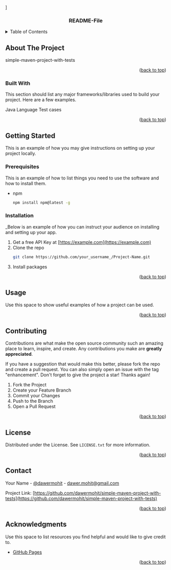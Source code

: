 <a name="readme-top"></a>]
<div align="center">

  <h3 align="center">README-File</h3>

</div>



<!-- TABLE OF CONTENTS -->
<details>
  <summary>Table of Contents</summary>
  <ol>
    <li>
      <a href="#about-the-project">About The Project</a>
      <ul>
        <li><a href="#built-with">Built With</a></li>
      </ul>
    </li>
    <li>
      <a href="#getting-started">Getting Started</a>
      <ul>
        <li><a href="#prerequisites">Prerequisites</a></li>
        <li><a href="#installation">Installation</a></li>
      </ul>
    </li>
    <li><a href="#usage">Usage</a></li>
    <li><a href="#contributing">Contributing</a></li>
    <li><a href="#license">License</a></li>
    <li><a href="#contact">Contact</a></li>
    <li><a href="#acknowledgments">Acknowledgments</a></li>
  </ol>
</details>



<!-- ABOUT THE PROJECT -->
## About The Project

simple-maven-project-with-tests

<p align="right">(<a href="#readme-top">back to top</a>)</p>



### Built With

This section should list any major frameworks/libraries used to build your project. Here are a few examples.

Java Language
Test cases

<p align="right">(<a href="#readme-top">back to top</a>)</p>



<!-- GETTING STARTED -->
## Getting Started

This is an example of how you may give instructions on setting up your project locally.

### Prerequisites

This is an example of how to list things you need to use the software and how to install them.
* npm
  ```sh
  npm install npm@latest -g
  ```

### Installation

_Below is an example of how you can instruct your audience on installing and setting up your app. 

1. Get a free API Key at [https://example.com](https://example.com)
2. Clone the repo
   ```sh
   git clone https://github.com/your_username_/Project-Name.git
   ```
3. Install packages

<p align="right">(<a href="#readme-top">back to top</a>)</p>



<!-- USAGE EXAMPLES -->
## Usage

Use this space to show useful examples of how a project can be used.
<p align="right">(<a href="#readme-top">back to top</a>)</p>



<!-- CONTRIBUTING -->
## Contributing

Contributions are what make the open source community such an amazing place to learn, inspire, and create. Any contributions you make are **greatly appreciated**.

If you have a suggestion that would make this better, please fork the repo and create a pull request. You can also simply open an issue with the tag "enhancement".
Don't forget to give the project a star! Thanks again!

1. Fork the Project
2. Create your Feature Branch
3. Commit your Changes 
4. Push to the Branch 
5. Open a Pull Request

<p align="right">(<a href="#readme-top">back to top</a>)</p>



<!-- LICENSE -->
## License

Distributed under the License. See `LICENSE.txt` for more information.

<p align="right">(<a href="#readme-top">back to top</a>)</p>



<!-- CONTACT -->
## Contact

Your Name - [@dawermohit](https://twitter.com/dawermohit) - dawer.mohit@gmail.com

Project Link: [https://github.com/dawermohit/simple-maven-project-with-tests](https://github.com/dawermohit/simple-maven-project-with-tests)

<p align="right">(<a href="#readme-top">back to top</a>)</p>



<!-- ACKNOWLEDGMENTS -->
## Acknowledgments

Use this space to list resources you find helpful and would like to give credit to. 

* [GitHub Pages](https://pages.github.com)

<p align="right">(<a href="#readme-top">back to top</a>)</p>


